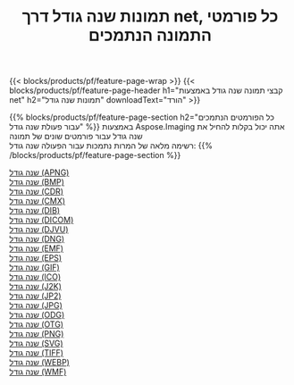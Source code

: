 ﻿---
title: תמונות שנה גודל דרך net, כל פורמטי התמונה הנתמכים 
weight: 3920
url: /he/net/resize 
lang: he
langdirlevel: 2
locales: zh-hans,ja,it,ru,de,es,fr,nl,id,lt,pl,pt,vi,tr,ko,zh-hant,ar,hi,th,sv,cs,uk,he
description: באמצעות Aspose.Imaging תוכל בקלות שנה גודל תמונות באמצעות net
---

{{< blocks/products/pf/feature-page-wrap >}}
{{< blocks/products/pf/feature-page-header h1="קבצי תמונה שנה גודל באמצעות net" h2="תמונות שנה גודל" downloadText="הורד" >}}


{{% blocks/products/pf/feature-page-section  h2="כל הפורמטים הנתמכים עבור פעולת שנה גודל" %}}
באמצעות Aspose.Imaging אתה יכול בקלות להחיל את שנה גודל עבור פורמטים שונים של תמונה
<br/>
רשימה מלאה של המרות נתמכות עבור הפעולה שנה גודל:
{{% /blocks/products/pf/feature-page-section %}}
<div class="container-fluid productfamilypage bg-gray">
    <div class="convertypes bg-gray agp-content section">
        <div class="container">
		<div class="row other-converters">
		    <div class='col-md-2 other-converter remove-lp remove-rp'><a href="/imaging/he/net/resize/apng" >שנה גודל (APNG)</a></div><div class='col-md-2 other-converter remove-lp remove-rp'><a href="/imaging/he/net/resize/bmp" >שנה גודל (BMP)</a></div><div class='col-md-2 other-converter remove-lp remove-rp'><a href="/imaging/he/net/resize/cdr" >שנה גודל (CDR)</a></div><div class='col-md-2 other-converter remove-lp remove-rp'><a href="/imaging/he/net/resize/cmx" >שנה גודל (CMX)</a></div><div class='col-md-2 other-converter remove-lp remove-rp'><a href="/imaging/he/net/resize/dib" >שנה גודל (DIB)</a></div><div class='col-md-2 other-converter remove-lp remove-rp'><a href="/imaging/he/net/resize/dicom" >שנה גודל (DICOM)</a></div><div class='col-md-2 other-converter remove-lp remove-rp'><a href="/imaging/he/net/resize/djvu" >שנה גודל (DJVU)</a></div><div class='col-md-2 other-converter remove-lp remove-rp'><a href="/imaging/he/net/resize/dng" >שנה גודל (DNG)</a></div><div class='col-md-2 other-converter remove-lp remove-rp'><a href="/imaging/he/net/resize/emf" >שנה גודל (EMF)</a></div><div class='col-md-2 other-converter remove-lp remove-rp'><a href="/imaging/he/net/resize/eps" >שנה גודל (EPS)</a></div><div class='col-md-2 other-converter remove-lp remove-rp'><a href="/imaging/he/net/resize/gif" >שנה גודל (GIF)</a></div><div class='col-md-2 other-converter remove-lp remove-rp'><a href="/imaging/he/net/resize/ico" >שנה גודל (ICO)</a></div><div class='col-md-2 other-converter remove-lp remove-rp'><a href="/imaging/he/net/resize/j2k" >שנה גודל (J2K)</a></div><div class='col-md-2 other-converter remove-lp remove-rp'><a href="/imaging/he/net/resize/jp2" >שנה גודל (JP2)</a></div><div class='col-md-2 other-converter remove-lp remove-rp'><a href="/imaging/he/net/resize/jpg" >שנה גודל (JPG)</a></div><div class='col-md-2 other-converter remove-lp remove-rp'><a href="/imaging/he/net/resize/odg" >שנה גודל (ODG)</a></div><div class='col-md-2 other-converter remove-lp remove-rp'><a href="/imaging/he/net/resize/otg" >שנה גודל (OTG)</a></div><div class='col-md-2 other-converter remove-lp remove-rp'><a href="/imaging/he/net/resize/png" >שנה גודל (PNG)</a></div><div class='col-md-2 other-converter remove-lp remove-rp'><a href="/imaging/he/net/resize/svg" >שנה גודל (SVG)</a></div><div class='col-md-2 other-converter remove-lp remove-rp'><a href="/imaging/he/net/resize/tiff" >שנה גודל (TIFF)</a></div><div class='col-md-2 other-converter remove-lp remove-rp'><a href="/imaging/he/net/resize/webp" >שנה גודל (WEBP)</a></div><div class='col-md-2 other-converter remove-lp remove-rp'><a href="/imaging/he/net/resize/wmf" >שנה גודל (WMF)</a></div>
                </div>
        </div>
    </div>
</div>
<br/>
